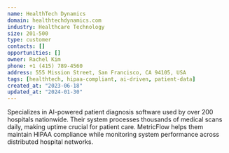 ```yaml
---
name: HealthTech Dynamics
domain: healthtechdynamics.com
industry: Healthcare Technology
size: 201-500
type: customer
contacts: []
opportunities: []
owner: Rachel Kim
phone: +1 (415) 789-4560
address: 555 Mission Street, San Francisco, CA 94105, USA
tags: [healthtech, hipaa-compliant, ai-driven, patient-data]
created_at: "2023-06-18"
updated_at: "2024-01-30"
---
```


Specializes in AI-powered patient diagnosis software used by over 200 hospitals nationwide. Their system processes thousands of medical scans daily, making uptime crucial for patient care. MetricFlow helps them maintain HIPAA compliance while monitoring system performance across distributed hospital networks.